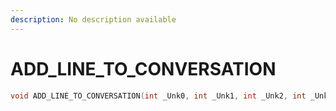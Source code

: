 ```yaml
---
description: No description available 
---
```


# ADD_LINE_TO_CONVERSATION

```cpp
void ADD_LINE_TO_CONVERSATION(int _Unk0, int _Unk1, int _Unk2, int _Unk3, int _Unk4, int _Unk5, int _Unk6, int _Unk7);
```